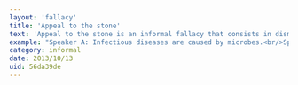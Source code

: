 ```yaml
---
layout: 'fallacy'
title: 'Appeal to the stone'
text: 'Appeal to the stone is an informal fallacy that consists in dismissing a statement as absurd without giving proof of its absurdity.'
example: "Speaker A: Infectious diseases are caused by microbes.<br/>Speaker B: What a ridiculous idea!<br/>Speaker A: How so?<br/>Speaker B: It's obviously ridiculous.<br/><br/>Speaker B gives no evidence or reasoning, and when pressed, claims that Speaker A's statement is inherently absurd, thus applying the fallacy."
category: informal
date: 2013/10/13
uid: 56da39de
---
```

